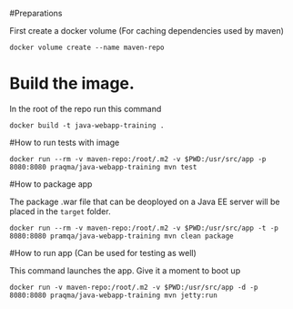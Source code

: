 #Preparations

First create a docker volume (For caching dependencies used by maven)

`docker volume create --name maven-repo`

# Build the image. 

In the root of the repo run this command

`docker build -t java-webapp-training .`

#How to run tests with image

`docker run --rm -v maven-repo:/root/.m2 -v $PWD:/usr/src/app -p 8080:8080 praqma/java-webapp-training mvn test`

#How to package app 

The package .war file that can be deoployed on a Java EE server will be placed in the `target` folder.

`docker run --rm -v maven-repo:/root/.m2 -v $PWD:/usr/src/app -t -p 8080:8080 pramqa/java-webapp-training mvn clean package`

#How to run app (Can be used for testing as well)

This command launches the app. Give it a moment to boot up

`docker run -v maven-repo:/root/.m2 -v $PWD:/usr/src/app -d -p 8080:8080 praqma/java-webapp-training mvn jetty:run`


